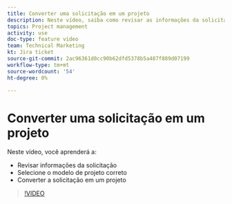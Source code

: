 ```yaml
---
title: Converter uma solicitação em um projeto
description: Neste vídeo, saiba como revisar as informações da solicitação, selecionar o modelo de projeto correto e converter a solicitação em um projeto.
topics: Project management
activity: use
doc-type: feature video
team: Technical Marketing
kt: Jira ticket
source-git-commit: 2ac96361d0cc90b62dfd5378b5a487f889d07199
workflow-type: tm+mt
source-wordcount: '54'
ht-degree: 0%

---
```


# Converter uma solicitação em um projeto

Neste vídeo, você aprenderá a:

* Revisar informações da solicitação
* Selecione o modelo de projeto correto
* Converter a solicitação em um projeto

>[!VIDEO](https://video.tv.adobe.com/v/335083/?quality=12)
